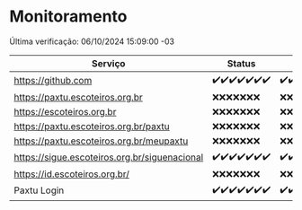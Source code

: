 # Monitoramento

Última verificação: 06/10/2024 15:09:00 -03

|Serviço|Status|Últimas 24h|
|---|---|---|
|https://github.com|<span title="2024-09-29: OK=23">✔️</span><span title="2024-09-30: OK=23">✔️</span><span title="2024-10-01: OK=23">✔️</span><span title="2024-10-02: OK=23">✔️</span><span title="2024-10-03: OK=23">✔️</span><span title="2024-10-04: OK=23">✔️</span><span title="2024-10-05: OK=17">✔️</span>|<span title="05/10/2024 15:09:00 -03 : 200">✔️</span><span title="05/10/2024 16:06:00 -03 : 200">✔️</span><span title="05/10/2024 17:07:00 -03 : 200">✔️</span><span title="05/10/2024 18:06:00 -03 : 200">✔️</span><span title="05/10/2024 19:08:00 -03 : 200">✔️</span><span title="05/10/2024 20:07:00 -03 : 200">✔️</span><span title="05/10/2024 21:43:00 -03 : 200">✔️</span><span title="05/10/2024 23:16:00 -03 : 200">✔️</span><span title="06/10/2024 00:17:00 -03 : 200">✔️</span><span title="06/10/2024 01:10:00 -03 : 200">✔️</span><span title="06/10/2024 02:07:00 -03 : 200">✔️</span><span title="06/10/2024 03:10:00 -03 : 200">✔️</span><span title="06/10/2024 04:08:00 -03 : 200">✔️</span><span title="06/10/2024 05:09:00 -03 : 200">✔️</span><span title="06/10/2024 06:08:00 -03 : 200">✔️</span><span title="06/10/2024 07:07:00 -03 : 200">✔️</span><span title="06/10/2024 08:06:00 -03 : 200">✔️</span><span title="06/10/2024 09:13:00 -03 : 200">✔️</span><span title="06/10/2024 10:13:00 -03 : 200">✔️</span><span title="06/10/2024 11:06:00 -03 : 200">✔️</span><span title="06/10/2024 12:07:00 -03 : 200">✔️</span><span title="06/10/2024 13:08:00 -03 : 200">✔️</span><span title="06/10/2024 14:07:00 -03 : 200">✔️</span><span title="06/10/2024 15:09:00 -03 : 200">✔️</span>|
|https://paxtu.escoteiros.org.br|<span title="2024-09-29: Falhas=23">❌</span><span title="2024-09-30: Falhas=23">❌</span><span title="2024-10-01: Falhas=23">❌</span><span title="2024-10-02: Falhas=23">❌</span><span title="2024-10-03: Falhas=23">❌</span><span title="2024-10-04: Falhas=23">❌</span><span title="2024-10-05: Falhas=17">❌</span>|<span title="05/10/2024 15:09:00 -03 : 403">❌</span><span title="05/10/2024 16:06:00 -03 : 403">❌</span><span title="05/10/2024 17:07:00 -03 : 403">❌</span><span title="05/10/2024 18:06:00 -03 : 403">❌</span><span title="05/10/2024 19:08:00 -03 : 403">❌</span><span title="05/10/2024 20:07:00 -03 : 403">❌</span><span title="05/10/2024 21:43:00 -03 : 403">❌</span><span title="05/10/2024 23:16:00 -03 : 403">❌</span><span title="06/10/2024 00:17:00 -03 : 403">❌</span><span title="06/10/2024 01:10:00 -03 : 403">❌</span><span title="06/10/2024 02:07:00 -03 : 403">❌</span><span title="06/10/2024 03:10:00 -03 : 403">❌</span><span title="06/10/2024 04:08:00 -03 : 403">❌</span><span title="06/10/2024 05:09:00 -03 : 403">❌</span><span title="06/10/2024 06:08:00 -03 : 403">❌</span><span title="06/10/2024 07:07:00 -03 : 403">❌</span><span title="06/10/2024 08:06:00 -03 : 403">❌</span><span title="06/10/2024 09:13:00 -03 : 403">❌</span><span title="06/10/2024 10:13:00 -03 : 403">❌</span><span title="06/10/2024 11:06:00 -03 : 403">❌</span><span title="06/10/2024 12:07:00 -03 : 403">❌</span><span title="06/10/2024 13:08:00 -03 : 403">❌</span><span title="06/10/2024 14:07:00 -03 : 403">❌</span><span title="06/10/2024 15:09:00 -03 : 403">❌</span>|
|https://escoteiros.org.br|<span title="2024-09-29: Falhas=23">❌</span><span title="2024-09-30: Falhas=23">❌</span><span title="2024-10-01: Falhas=23">❌</span><span title="2024-10-02: Falhas=23">❌</span><span title="2024-10-03: Falhas=23">❌</span><span title="2024-10-04: Falhas=23">❌</span><span title="2024-10-05: Falhas=17">❌</span>|<span title="05/10/2024 15:09:00 -03 : 403">❌</span><span title="05/10/2024 16:06:00 -03 : 403">❌</span><span title="05/10/2024 17:07:00 -03 : 403">❌</span><span title="05/10/2024 18:06:00 -03 : 403">❌</span><span title="05/10/2024 19:08:00 -03 : 403">❌</span><span title="05/10/2024 20:07:00 -03 : 403">❌</span><span title="05/10/2024 21:43:00 -03 : 403">❌</span><span title="05/10/2024 23:16:00 -03 : 403">❌</span><span title="06/10/2024 00:17:00 -03 : 403">❌</span><span title="06/10/2024 01:10:00 -03 : 403">❌</span><span title="06/10/2024 02:07:00 -03 : 403">❌</span><span title="06/10/2024 03:10:00 -03 : 403">❌</span><span title="06/10/2024 04:08:00 -03 : 403">❌</span><span title="06/10/2024 05:09:00 -03 : 403">❌</span><span title="06/10/2024 06:08:00 -03 : 403">❌</span><span title="06/10/2024 07:07:00 -03 : 403">❌</span><span title="06/10/2024 08:06:00 -03 : 403">❌</span><span title="06/10/2024 09:13:00 -03 : 403">❌</span><span title="06/10/2024 10:13:00 -03 : 403">❌</span><span title="06/10/2024 11:06:00 -03 : 403">❌</span><span title="06/10/2024 12:07:00 -03 : 403">❌</span><span title="06/10/2024 13:08:00 -03 : 403">❌</span><span title="06/10/2024 14:07:00 -03 : 403">❌</span><span title="06/10/2024 15:09:00 -03 : 403">❌</span>|
|https://paxtu.escoteiros.org.br/paxtu|<span title="2024-09-29: Falhas=23">❌</span><span title="2024-09-30: Falhas=23">❌</span><span title="2024-10-01: Falhas=23">❌</span><span title="2024-10-02: Falhas=23">❌</span><span title="2024-10-03: Falhas=23">❌</span><span title="2024-10-04: Falhas=23">❌</span><span title="2024-10-05: Falhas=17">❌</span>|<span title="05/10/2024 15:09:00 -03 : 403">❌</span><span title="05/10/2024 16:06:00 -03 : 403">❌</span><span title="05/10/2024 17:07:00 -03 : 403">❌</span><span title="05/10/2024 18:06:00 -03 : 403">❌</span><span title="05/10/2024 19:08:00 -03 : 403">❌</span><span title="05/10/2024 20:07:00 -03 : 403">❌</span><span title="05/10/2024 21:43:00 -03 : 403">❌</span><span title="05/10/2024 23:16:00 -03 : 403">❌</span><span title="06/10/2024 00:17:00 -03 : 403">❌</span><span title="06/10/2024 01:10:00 -03 : 403">❌</span><span title="06/10/2024 02:07:00 -03 : 403">❌</span><span title="06/10/2024 03:10:00 -03 : 403">❌</span><span title="06/10/2024 04:08:00 -03 : 403">❌</span><span title="06/10/2024 05:09:00 -03 : 403">❌</span><span title="06/10/2024 06:08:00 -03 : 403">❌</span><span title="06/10/2024 07:07:00 -03 : 403">❌</span><span title="06/10/2024 08:06:00 -03 : 403">❌</span><span title="06/10/2024 09:13:00 -03 : 403">❌</span><span title="06/10/2024 10:13:00 -03 : 403">❌</span><span title="06/10/2024 11:06:00 -03 : 403">❌</span><span title="06/10/2024 12:07:00 -03 : 403">❌</span><span title="06/10/2024 13:08:00 -03 : 403">❌</span><span title="06/10/2024 14:07:00 -03 : 403">❌</span><span title="06/10/2024 15:09:00 -03 : 403">❌</span>|
|https://paxtu.escoteiros.org.br/meupaxtu|<span title="2024-09-29: Falhas=23">❌</span><span title="2024-09-30: Falhas=23">❌</span><span title="2024-10-01: Falhas=23">❌</span><span title="2024-10-02: Falhas=23">❌</span><span title="2024-10-03: Falhas=23">❌</span><span title="2024-10-04: Falhas=23">❌</span><span title="2024-10-05: Falhas=17">❌</span>|<span title="05/10/2024 15:09:00 -03 : 403">❌</span><span title="05/10/2024 16:06:00 -03 : 403">❌</span><span title="05/10/2024 17:07:00 -03 : 403">❌</span><span title="05/10/2024 18:06:00 -03 : 403">❌</span><span title="05/10/2024 19:08:00 -03 : 403">❌</span><span title="05/10/2024 20:07:00 -03 : 403">❌</span><span title="05/10/2024 21:43:00 -03 : 403">❌</span><span title="05/10/2024 23:16:00 -03 : 403">❌</span><span title="06/10/2024 00:17:00 -03 : 403">❌</span><span title="06/10/2024 01:10:00 -03 : 403">❌</span><span title="06/10/2024 02:07:00 -03 : 403">❌</span><span title="06/10/2024 03:10:00 -03 : 403">❌</span><span title="06/10/2024 04:08:00 -03 : 403">❌</span><span title="06/10/2024 05:09:00 -03 : 403">❌</span><span title="06/10/2024 06:08:00 -03 : 403">❌</span><span title="06/10/2024 07:07:00 -03 : 403">❌</span><span title="06/10/2024 08:06:00 -03 : 403">❌</span><span title="06/10/2024 09:13:00 -03 : 403">❌</span><span title="06/10/2024 10:13:00 -03 : 403">❌</span><span title="06/10/2024 11:06:00 -03 : 403">❌</span><span title="06/10/2024 12:07:00 -03 : 403">❌</span><span title="06/10/2024 13:08:00 -03 : 403">❌</span><span title="06/10/2024 14:07:00 -03 : 403">❌</span><span title="06/10/2024 15:09:00 -03 : 403">❌</span>|
|https://sigue.escoteiros.org.br/siguenacional|<span title="2024-09-29: OK=23">✔️</span><span title="2024-09-30: OK=23">✔️</span><span title="2024-10-01: OK=23">✔️</span><span title="2024-10-02: OK=23">✔️</span><span title="2024-10-03: OK=23">✔️</span><span title="2024-10-04: OK=23">✔️</span><span title="2024-10-05: OK=17">✔️</span>|<span title="05/10/2024 15:09:00 -03 : 200">✔️</span><span title="05/10/2024 16:07:00 -03 : 200">✔️</span><span title="05/10/2024 17:07:00 -03 : 0">❌</span><span title="05/10/2024 18:06:00 -03 : 200">✔️</span><span title="05/10/2024 19:08:00 -03 : 200">✔️</span><span title="05/10/2024 20:07:00 -03 : 200">✔️</span><span title="05/10/2024 21:43:00 -03 : 200">✔️</span><span title="05/10/2024 23:16:00 -03 : 200">✔️</span><span title="06/10/2024 00:17:00 -03 : 200">✔️</span><span title="06/10/2024 01:10:00 -03 : 200">✔️</span><span title="06/10/2024 02:07:00 -03 : 200">✔️</span><span title="06/10/2024 03:10:00 -03 : 200">✔️</span><span title="06/10/2024 04:08:00 -03 : 200">✔️</span><span title="06/10/2024 05:09:00 -03 : 200">✔️</span><span title="06/10/2024 06:08:00 -03 : 200">✔️</span><span title="06/10/2024 07:07:00 -03 : 200">✔️</span><span title="06/10/2024 08:06:00 -03 : 200">✔️</span><span title="06/10/2024 09:13:00 -03 : 200">✔️</span><span title="06/10/2024 10:13:00 -03 : 200">✔️</span><span title="06/10/2024 11:06:00 -03 : 200">✔️</span><span title="06/10/2024 12:07:00 -03 : 200">✔️</span><span title="06/10/2024 13:08:00 -03 : 200">✔️</span><span title="06/10/2024 14:07:00 -03 : 200">✔️</span><span title="06/10/2024 15:09:00 -03 : 200">✔️</span>|
|https://id.escoteiros.org.br/|<span title="2024-09-29: Falhas=23">❌</span><span title="2024-09-30: Falhas=23">❌</span><span title="2024-10-01: Falhas=23">❌</span><span title="2024-10-02: Falhas=23">❌</span><span title="2024-10-03: Falhas=23">❌</span><span title="2024-10-04: Falhas=23">❌</span><span title="2024-10-05: Falhas=17">❌</span>|<span title="05/10/2024 15:09:00 -03 : 403">❌</span><span title="05/10/2024 16:07:00 -03 : 403">❌</span><span title="05/10/2024 17:08:00 -03 : 403">❌</span><span title="05/10/2024 18:06:00 -03 : 403">❌</span><span title="05/10/2024 19:08:00 -03 : 403">❌</span><span title="05/10/2024 20:07:00 -03 : 403">❌</span><span title="05/10/2024 21:43:00 -03 : 403">❌</span><span title="05/10/2024 23:16:00 -03 : 403">❌</span><span title="06/10/2024 00:17:00 -03 : 403">❌</span><span title="06/10/2024 01:10:00 -03 : 403">❌</span><span title="06/10/2024 02:07:00 -03 : 403">❌</span><span title="06/10/2024 03:10:00 -03 : 403">❌</span><span title="06/10/2024 04:08:00 -03 : 403">❌</span><span title="06/10/2024 05:09:00 -03 : 403">❌</span><span title="06/10/2024 06:08:00 -03 : 403">❌</span><span title="06/10/2024 07:07:00 -03 : 403">❌</span><span title="06/10/2024 08:06:00 -03 : 403">❌</span><span title="06/10/2024 09:13:00 -03 : 403">❌</span><span title="06/10/2024 10:13:00 -03 : 403">❌</span><span title="06/10/2024 11:06:00 -03 : 403">❌</span><span title="06/10/2024 12:07:00 -03 : 403">❌</span><span title="06/10/2024 13:08:00 -03 : 403">❌</span><span title="06/10/2024 14:07:00 -03 : 403">❌</span><span title="06/10/2024 15:09:00 -03 : 403">❌</span>|
|Paxtu Login|<span title="2024-09-29: OK=23">✔️</span><span title="2024-09-30: OK=23">✔️</span><span title="2024-10-01: OK=23">✔️</span><span title="2024-10-02: OK=23">✔️</span><span title="2024-10-03: OK=23">✔️</span><span title="2024-10-04: OK=23">✔️</span><span title="2024-10-05: OK=17">✔️</span>|<span title="05/10/2024 15:09:00 -03 : 200">✔️</span><span title="05/10/2024 16:07:00 -03 : 200">✔️</span><span title="05/10/2024 17:08:00 -03 : 200">✔️</span><span title="05/10/2024 18:06:00 -03 : 200">✔️</span><span title="05/10/2024 19:08:00 -03 : 200">✔️</span><span title="05/10/2024 20:07:00 -03 : 200">✔️</span><span title="05/10/2024 21:43:00 -03 : 200">✔️</span><span title="05/10/2024 23:16:00 -03 : 200">✔️</span><span title="06/10/2024 00:17:00 -03 : 200">✔️</span><span title="06/10/2024 01:10:00 -03 : 200">✔️</span><span title="06/10/2024 02:07:00 -03 : 200">✔️</span><span title="06/10/2024 03:10:00 -03 : 200">✔️</span><span title="06/10/2024 04:08:00 -03 : 200">✔️</span><span title="06/10/2024 05:09:00 -03 : 200">✔️</span><span title="06/10/2024 06:08:00 -03 : 200">✔️</span><span title="06/10/2024 07:07:00 -03 : 200">✔️</span><span title="06/10/2024 08:06:00 -03 : 200">✔️</span><span title="06/10/2024 09:13:00 -03 : 200">✔️</span><span title="06/10/2024 10:13:00 -03 : 200">✔️</span><span title="06/10/2024 11:06:00 -03 : 200">✔️</span><span title="06/10/2024 12:07:00 -03 : 200">✔️</span><span title="06/10/2024 13:08:00 -03 : 200">✔️</span><span title="06/10/2024 14:07:00 -03 : 200">✔️</span><span title="06/10/2024 15:09:00 -03 : 200">✔️</span>|
